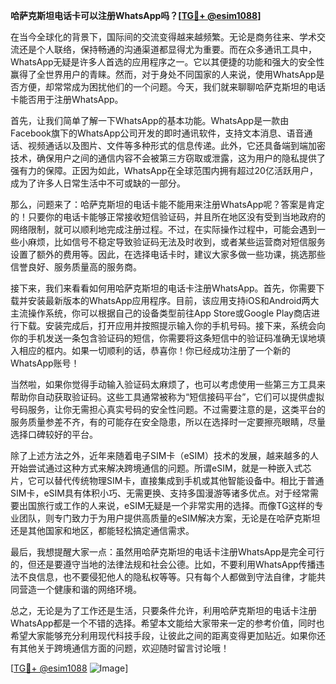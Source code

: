 **哈萨克斯坦电话卡可以注册WhatsApp吗？[[TG💪+ @esim1088](https://t.me/s/esim1088)]**

在当今全球化的背景下，国际间的交流变得越来越频繁。无论是商务往来、学术交流还是个人联络，保持畅通的沟通渠道都显得尤为重要。而在众多通讯工具中，WhatsApp无疑是许多人首选的应用程序之一。它以其便捷的功能和强大的安全性赢得了全世界用户的青睐。然而，对于身处不同国家的人来说，使用WhatsApp是否方便，却常常成为困扰他们的一个问题。今天，我们就来聊聊哈萨克斯坦的电话卡能否用于注册WhatsApp。

首先，让我们简单了解一下WhatsApp的基本功能。WhatsApp是一款由Facebook旗下的WhatsApp公司开发的即时通讯软件，支持文本消息、语音通话、视频通话以及图片、文件等多种形式的信息传递。此外，它还具备端到端加密技术，确保用户之间的通信内容不会被第三方窃取或泄露，这为用户的隐私提供了强有力的保障。正因为如此，WhatsApp在全球范围内拥有超过20亿活跃用户，成为了许多人日常生活中不可或缺的一部分。

那么，问题来了：哈萨克斯坦的电话卡能不能用来注册WhatsApp呢？答案是肯定的！只要你的电话卡能够正常接收短信验证码，并且所在地区没有受到当地政府的网络限制，就可以顺利地完成注册过程。不过，在实际操作过程中，可能会遇到一些小麻烦，比如信号不稳定导致验证码无法及时收到，或者某些运营商对短信服务设置了额外的费用等。因此，在选择电话卡时，建议大家多做一些功课，挑选那些信誉良好、服务质量高的服务商。

接下来，我们来看看如何用哈萨克斯坦的电话卡注册WhatsApp。首先，你需要下载并安装最新版本的WhatsApp应用程序。目前，该应用支持iOS和Android两大主流操作系统，你可以根据自己的设备类型前往App Store或Google Play商店进行下载。安装完成后，打开应用并按照提示输入你的手机号码。接下来，系统会向你的手机发送一条包含验证码的短信，你需要将这条短信中的验证码准确无误地填入相应的框内。如果一切顺利的话，恭喜你！你已经成功注册了一个新的WhatsApp账号！

当然啦，如果你觉得手动输入验证码太麻烦了，也可以考虑使用一些第三方工具来帮助你自动获取验证码。这些工具通常被称为“短信接码平台”，它们可以提供虚拟号码服务，让你无需担心真实号码的安全性问题。不过需要注意的是，这类平台的服务质量参差不齐，有的可能存在安全隐患，所以在选择时一定要擦亮眼睛，尽量选择口碑较好的平台。

除了上述方法之外，近年来随着电子SIM卡（eSIM）技术的发展，越来越多的人开始尝试通过这种方式来解决跨境通信的问题。所谓eSIM，就是一种嵌入式芯片，它可以替代传统物理SIM卡，直接集成到手机或其他智能设备中。相比于普通SIM卡，eSIM具有体积小巧、无需更换、支持多国漫游等诸多优点。对于经常需要出国旅行或工作的人来说，eSIM无疑是一个非常实用的选择。而像TG这样的专业团队，则专门致力于为用户提供高质量的eSIM解决方案，无论是在哈萨克斯坦还是其他国家和地区，都能轻松搞定通信需求。

最后，我想提醒大家一点：虽然用哈萨克斯坦的电话卡注册WhatsApp是完全可行的，但还是要遵守当地的法律法规和社会公德。比如，不要利用WhatsApp传播违法不良信息，也不要侵犯他人的隐私权等等。只有每个人都做到守法自律，才能共同营造一个健康和谐的网络环境。

总之，无论是为了工作还是生活，只要条件允许，利用哈萨克斯坦的电话卡注册WhatsApp都是一个不错的选择。希望本文能给大家带来一定的参考价值，同时也希望大家能够充分利用现代科技手段，让彼此之间的距离变得更加贴近。如果你还有其他关于跨境通信方面的问题，欢迎随时留言讨论哦！

[[TG💪+ @esim1088](https://t.me/s/esim1088) ![Image](https://i.postimg.cc/4NQfJmqS/Snipaste-2025-05-13-00-14-12.png)]